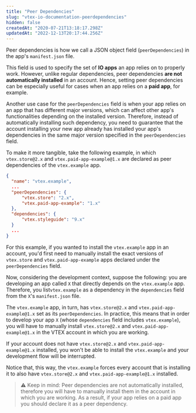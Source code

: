```yaml
---
title: "Peer Dependencies"
slug: "vtex-io-documentation-peerdependencies"
hidden: false
createdAt: "2020-07-21T13:18:17.298Z"
updatedAt: "2022-12-13T20:17:44.256Z"
---
```

Peer dependencies is how we call a JSON object field (`peerDependencies`) in the app's `manifest.json` file.

This field is used to specify the set of **IO apps** an app relies on to properly work. However, unlike regular dependencies, peer dependencies **are not automatically installed** in an account. Hence, setting peer dependencies can be especially useful for cases when an app relies on a **paid app**, for example.

Another use case for the `peerDependencies` field is when your app relies on an app that has different major versions, which can affect other app's functionalities depending on the installed version. Therefore, instead of automatically installing such dependency, you need to guarantee that the account installing your new app already has installed your app's dependencies in the same major version specified in the `peerDependencies` field.

To make it more tangible, take the following example, in which `vtex.store@2.x` and `vtex.paid-app-example@1.x` are declared as peer dependencies of the `vtex.example` app.

```json
{
  "name": "vtex.example",  
  ...
  "peerDependencies": {
      "vtex.store": "2.x",
      "vtex.paid-app-example": "1.x"
  },
  "dependencies": {
      "vtex.styleguide": "9.x"
  }
  ...
}
```

For this example, if you wanted to install the `vtex.example` app in an account, you'd first need to manually install the exact versions of `vtex.store` and `vtex.paid-app-example` apps declared under the `peerDependencies` field.

Now, considering the development context, suppose the following: you are developing an app called `X` that directly depends on the `vtex.example` app. Therefore, you list`vtex.example`  as a dependency in the `dependencies` field from the `X`'s `manifest.json` file.

The `vtex.example` app, in turn, has `vtex.store@2.x` and `vtex.paid-app-example@1.x` set as its `peerDependencies`. In practice, this means that in order to develop your app `X` (whose `dependencies` field includes `vtex.example`), you will have to manually install `vtex.store@2.x` and `vtex.paid-app-example@1.x` in the VTEX account in which you are working.

If your account does not have `vtex.store@2.x` and `vtex.paid-app-example@1.x` installed, you won't be able to install the `vtex.example` and your development flow will be interrupted.

Notice that, this way, the `vtex.example` forces every account that is installing it to also have `vtex.store@2.x` and `vtex.paid-app-example@1.x` installed.

>⚠️ Keep in mind: Peer dependencies are not automatically installed, therefore you will have to manually install them in the account in which you are working. As a result, if your app relies on a paid app you should declare it as a peer dependency.
